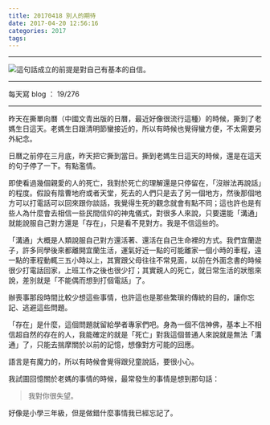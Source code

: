 ```yaml
---
title: 20170418 別人的期待
date: 2017-04-20 12:56:16
categories: 2017
tags:
---
```


---

![這句話成立的前提是對自己有基本的自信。](https://c1.staticflickr.com/3/2836/33993634032_880814fd37_n.jpg)

---

每天寫 blog ： 19/276

---

昨天在撕單向曆（中國文青出版的日曆，最近好像很流行這種）的時候，撕到了老媽生日這天。老媽生日跟清明節蠻接近的，所以有時候也覺得蠻方便，不太需要另外紀念。

日曆之前停在三月底，昨天把它撕到當日。撕到老媽生日這天的時候，還是在這天的句子停了一下。有點濫情。

即使看過幾個親愛的人的死亡，我對於死亡的理解還是只停留在，「沒辦法再說話」的程度。假設有陰曹地府或者天堂，死去的人們只是去了另一個地方，然後那個地方可以打電話可以回來跟你談話，我覺得生死的觀念就會有點不同；這也許也是有些人為什麼會去相信一些民間信仰的神鬼儀式，對很多人來說，只要還能「溝通」就能說服自己對方還是「存在」，只是看不見對方。我是不信這些的。

「溝通」大概是人類說服自己對方還活著、還活在自己生命裡的方式。我們宜蘭遊子，許多同學後來都離開宜蘭生活，運氣好近一點的可能離家一個小時的車程，遠一點的車程動輒三五小時以上，其實跟父母往往不常見面，以前在外面念書的時候很少打電話回家，上班工作之後也很少打；其實親人的死亡，就日常生活的狀態來說，差別就是「不能偶而想到打個電話」了。

辦喪事那段時間比較少想這些事情，也許這也是那些繁瑣的傳統的目的，讓你忘記、逃避這些問題。

「存在」是什麼，這個問題就留給學者專家們吧。身為一個不信神佛，基本上不相信超自然的存在的人，我能確定的就是「死亡」對我這個普通人來說就是無法「溝通」了，只能去揣摩關於以前的記憶，想像對方可能的回應。

語言是有魔力的，所以有時候會覺得跟兒童說話，要很小心。

我試圖回憶關於老媽的事情的時候，最常發生的事情是想到那句話：

> 我對你很失望。

好像是小學三年級，但是做錯什麼事情我已經忘記了。
